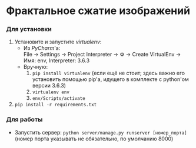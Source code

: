 # Фрактальное сжатие изображений

### Для установки
1. Установите и запустите *virtualenv*:<br/>
    * Из *PyCharm*'а:<br/>
      File -> Settings -> Project Interpreter -> ⚙ -> Create VirtualEnv -> Имя: env, Interpreter: 3.6.3
    * Вручную:<br/>
        1. `pip install virtualenv` (если ещё не стоит; здесь важно его установить  помощью pip'а, идущего в комплекте с python'ом версии 3.6.3)
        1. `virtualenv env`
        1. `env/Scripts/activate`
1. `pip install -r requirements.txt`

### Для работы
* Запустить сервер: `python server/manage.py runserver [номер_порта]` (номер порта указывать не обязательно, по умолчанию 8000)